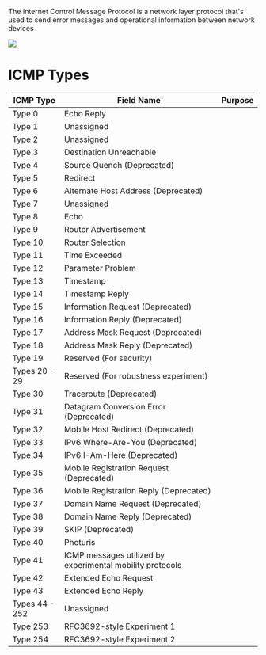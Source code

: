 The Internet Control Message Protocol is a network layer protocol that's used to send error messages and operational information between network devices

![](https://github.com/JonmarCorpuz/SecondBrain/blob/main/Assets/Whitespace.png)

# ICMP Types

| ICMP Type | Field Name | Purpose |
| --- | --- | --- |
| Type 0 | Echo Reply | |
| Type 1 | Unassigned | |
| Type 2 | Unassigned | |
| Type 3 | Destination Unreachable | |
| Type 4 | Source Quench (Deprecated) | |
| Type 5 | Redirect | |
| Type 6 | Alternate Host Address (Deprecated) | |
| Type 7 | Unassigned | |
| Type 8 | Echo | |
| Type 9 | Router Advertisement | |
| Type 10 | Router Selection | |
| Type 11 | Time Exceeded | |
| Type 12 | Parameter Problem | |
| Type 13 | Timestamp | |
| Type 14 | Timestamp Reply | |
| Type 15 | Information Request (Deprecated) | |
| Type 16 | Information Reply (Deprecated) | |
| Type 17 | Address Mask Request (Deprecated) | |
| Type 18 | Address Mask Reply (Deprecated) | |
| Type 19 | Reserved (For security) | |
| Types 20 - 29 | Reserved (For robustness experiment) | |
| Type 30 | Traceroute (Deprecated) | |
| Type 31 | Datagram Conversion Error (Deprecated) | |
| Type 32 | Mobile Host Redirect (Deprecated) | |
| Type 33 | IPv6 Where-Are-You (Deprecated) | |
| Type 34 | IPv6 I-Am-Here (Deprecated) | |
| Type 35 | Mobile Registration Request (Deprecated) | |
| Type 36 | Mobile Registration Reply (Deprecated) | |
| Type 37 | Domain Name Request (Deprecated) | |
| Type 38 | Domain Name Reply (Deprecated) | |
| Type 39 | SKIP (Deprecated) | |
| Type 40 | Photuris | |
| Type 41 | ICMP messages utilized by experimental mobility protocols | |
| Type 42 | Extended Echo Request | |
| Type 43 | Extended Echo Reply | |
| Types 44 - 252 | Unassigned | |
| Type 253 | RFC3692-style Experiment 1 | |
| Type 254 | RFC3692-style Experiment 2 | |
